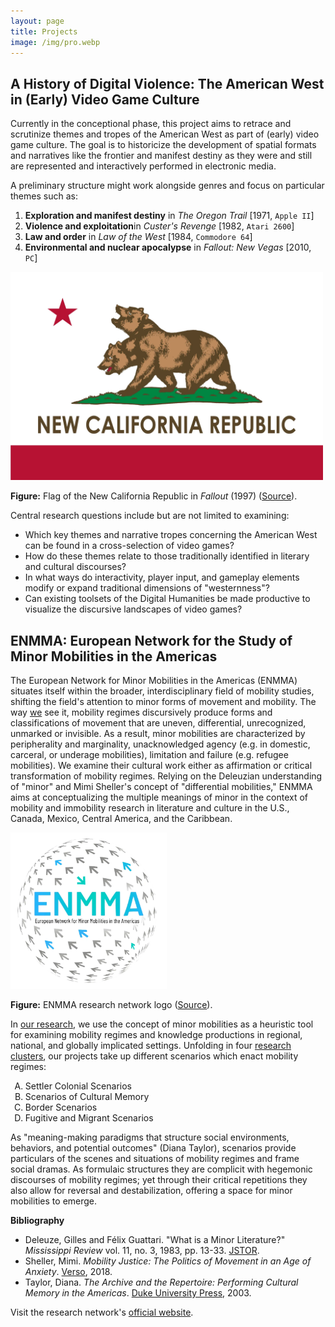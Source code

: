```yaml
---
layout: page
title: Projects
image: /img/pro.webp
---
```


<!--{: .box-updated}
<span><i class="far fa-clock icon-inline"></i><script>var date = document.lastModified; document.write("Last Modified: "+date);</script></span>-->

## A History of Digital Violence: The American West in (Early) Video Game Culture
Currently in the conceptional phase, this project aims to retrace and scrutinize themes and tropes of the American West as part of (early) video game culture. The goal is to historicize the development of spatial formats and narratives like the frontier and manifest destiny as they were and still are represented and interactively performed in electronic media.

A preliminary structure might work alongside genres and focus on particular themes such as:
1. <b>Exploration and manifest destiny</b> in *The Oregon Trail* \[1971, `Apple II`\]
2. <b>Violence and exploitation</b>in *Custer's Revenge* \[1982, `Atari 2600`\]
3. <b>Law and order</b> in *Law of the West* \[1984, `Commodore 64`\]
4. <b>Environmental and nuclear apocalypse</b> in *Fallout: New Vegas* \[2010, `PC`\]

<img src="/img/ncr.webp" alt="Flag of the New California Republic in Fallout 2" width="500">

<b>Figure:</b> Flag of the New California Republic in *Fallout* (1997) ([Source<i class="fas fa-external-link-alt" role="presentation"></i>](https://fallout.fandom.com/wiki/New_California_Republic)).

Central research questions include but are not limited to examining:
* Which key themes and narrative tropes concerning the American West can be found in a cross-selection of video games?
* How do these themes relate to those traditionally identified in literary and cultural discourses?
* In what ways do interactivity, player input, and gameplay elements modify or expand traditional dimensions of "westernness"?
* Can existing toolsets of the Digital Humanities be made productive to visualize the discursive landscapes of video games?

## ENMMA: European Network for the Study of Minor Mobilities in the Americas

The European Network for Minor Mobilities in the Americas (ENMMA) situates itself within the broader, interdisciplinary field of mobility studies, shifting the field's attention to minor forms of movement and mobility. The way <a href="https://enmma.org/about/members">we<i class="fas fa-external-link-alt" role="presentation"></i></a> see it, mobility regimes discursively produce forms and classifications of movement that are uneven, differential, unrecognized, unmarked or invisible. As a result, minor mobilities are characterized by peripherality and marginality, unacknowledged agency (e.g. in domestic, carceral, or underage mobilities), limitation and failure (e.g. refugee mobilities). We examine their cultural work either as affirmation or critical transformation of mobility regimes. Relying on the Deleuzian understanding of "minor" and Mimi Sheller's concept of "differential mobilities," ENMMA aims at conceptualizing the multiple meanings of minor in the context of mobility and immobility research in literature and culture in the U.S., Canada, Mexico, Central America, and the Caribbean.

<img src="/img/enl.webp" alt="ENMMA research network logo" width="250">

<b>Figure:</b> ENMMA research network logo ([Source<i class="fas fa-external-link-alt" role="presentation"></i>](https://enmma.org/)).

In <a href="https://enmma.org/about/projects">our research</a>, we use the concept of minor mobilities as a heuristic tool for examining mobility regimes and knowledge productions in regional, national, and globally implicated settings. Unfolding in four <a href="https://enmma.org/about/research-clusters">research clusters<i class="fas fa-external-link-alt" role="presentation"></i></a>, our projects take up different scenarios which enact mobility regimes:

<ol>
	<li type="A">Settler Colonial Scenarios</li>
	<li type="A">Scenarios of Cultural Memory</li>
	<li type="A">Border Scenarios</li>
	<li type="A">Fugitive and Migrant Scenarios</li>
</ol>

As "meaning-making paradigms that structure social environments, behaviors, and potential outcomes" (Diana Taylor), scenarios provide particulars of the scenes and situations of mobility regimes and frame social dramas. As formulaic structures they are complicit with hegemonic discourses of mobility regimes; yet through their critical repetitions they also allow for reversal and destabilization, offering a space for minor mobilities to emerge.

<b>Bibliography</b>
* Deleuze, Gilles and Félix Guattari. "What is a Minor Literature?" *Mississippi Review* vol. 11, no. 3, 1983, pp. 13-33. <a href="https://www.jstor.org/stable/20133921">JSTOR<i class="fas fa-external-link-alt" role="presentation"></i></a>.
* Sheller, Mimi. *Mobility Justice: The Politics of Movement in an Age of Anxiety*. <a href="https://www.bloomsbury.com/au/mobility-justice-9781788730921/">Verso<i class="fas fa-external-link-alt" role="presentation"></i></a>, 2018.
* Taylor, Diana. *The Archive and the Repertoire: Performing Cultural Memory in the Americas*. <a href="https://www.dukeupress.edu/the-archive-and-the-repertoire">Duke University Press<i class="fas fa-external-link-alt" role="presentation"></i></a>, 2003.

Visit the research network's <a href="https://enmma.org">official website<i class="fas fa-external-link-alt" role="presentation"></i></a>.
